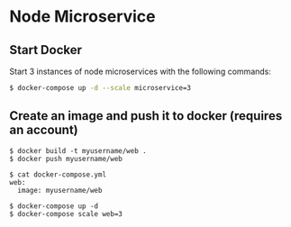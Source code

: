 # Node Microservice

## Start Docker

Start 3 instances of node microservices with the following commands:

```bash
$ docker-compose up -d --scale microservice=3
```

## Create an image and push it to docker (requires an account)
```
$ docker build -t myusername/web .
$ docker push myusername/web

$ cat docker-compose.yml
web:
  image: myusername/web

$ docker-compose up -d
$ docker-compose scale web=3
```